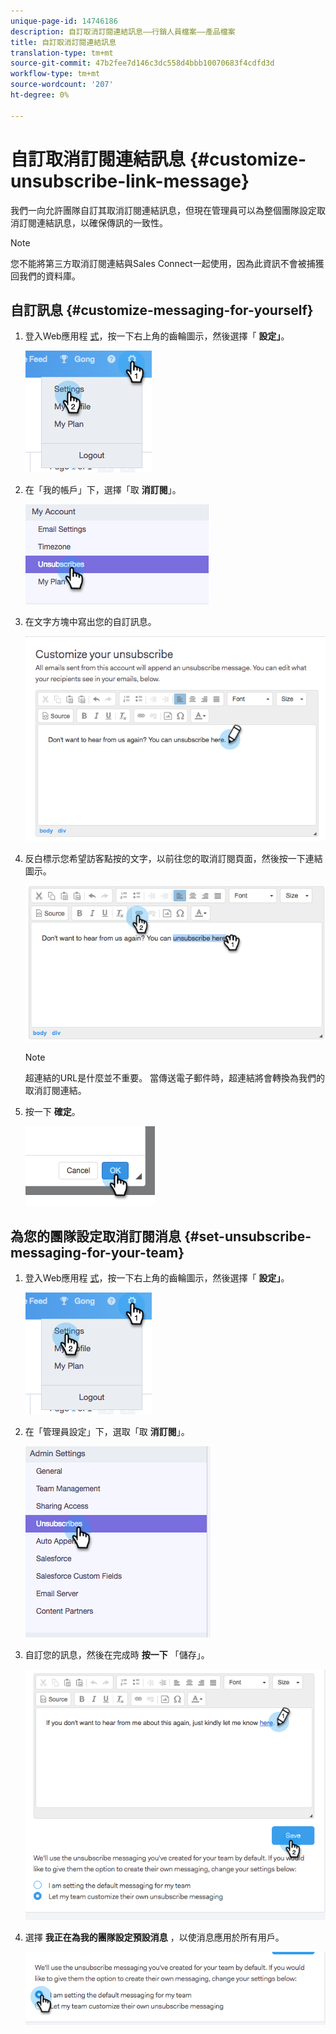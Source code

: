 ```yaml
---
unique-page-id: 14746186
description: 自訂取消訂閱連結訊息——行銷人員檔案——產品檔案
title: 自訂取消訂閱連結訊息
translation-type: tm+mt
source-git-commit: 47b2fee7d146c3dc558d4bbb10070683f4cdfd3d
workflow-type: tm+mt
source-wordcount: '207'
ht-degree: 0%

---
```



# 自訂取消訂閱連結訊息 {#customize-unsubscribe-link-message}

我們一向允許團隊自訂其取消訂閱連結訊息，但現在管理員可以為整個團隊設定取消訂閱連結訊息，以確保傳訊的一致性。

>[!NOTE]
>
>您不能將第三方取消訂閱連結與Sales Connect一起使用，因為此資訊不會被捕獲回我們的資料庫。

## 自訂訊息 {#customize-messaging-for-yourself}

1. 登入Web應用程 [式](http://toutapp.com/login)，按一下右上角的齒輪圖示，然後選擇「 **設定」**。

   ![](assets/one.png)

1. 在「我的帳戶」下，選擇「取 **消訂閱**」。

   ![](assets/two-1.png)

1. 在文字方塊中寫出您的自訂訊息。

   ![](assets/three-1.png)

1. 反白標示您希望訪客點按的文字，以前往您的取消訂閱頁面，然後按一下連結圖示。

   ![](assets/four-1.png)

   >[!NOTE]
   >
   >超連結的URL是什麼並不重要。 當傳送電子郵件時，超連結將會轉換為我們的取消訂閱連結。

1. 按一下 **確定**。

   ![](assets/five.png)

## 為您的團隊設定取消訂閱消息 {#set-unsubscribe-messaging-for-your-team}

1. 登入Web應用程 [式](http://toutapp.com/login)，按一下右上角的齒輪圖示，然後選擇「 **設定」**。

   ![](assets/six.png)

1. 在「管理員設定」下，選取「取 **消訂閱**」。

   ![](assets/eight.png)

1. 自訂您的訊息，然後在完成時 **按一下** 「儲存」。

   ![](assets/seven.png)

1. 選擇 **我正在為我的團隊設定預設消息** ，以使消息應用於所有用戶。

   ![](assets/eleven.png)

